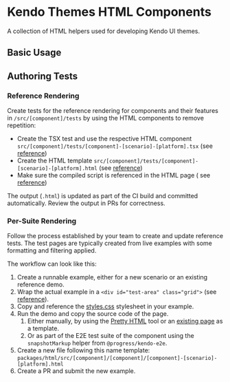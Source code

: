 # Kendo Themes HTML Components

A collection of HTML helpers used for developing Kendo UI themes.

## Basic Usage

## Authoring Tests

### Reference Rendering

Create tests for the reference rendering for components and their features in `/src/[component]/tests` by using the HTML components to remove repetition:

* Create the TSX test and use the respective HTML component `src/[component]/tests/[component]-[scenario]-[platform].tsx` (see [reference](https://github.com/telerik/kendo-themes/blob/307e03bf8d0f86769d3a294d33102d407151c640/packages/html/src/button/tests/button-solid.tsx))
* Create the HTML template `src/[component]/tests/[component]-[scenario]-[platform].html` (see [reference](https://github.com/telerik/kendo-themes/blob/307e03bf8d0f86769d3a294d33102d407151c640/packages/html/src/button/tests/button-solid.html))
* Make sure the compiled script is referenced in the HTML page ( see [reference](https://github.com/telerik/kendo-themes/blob/307e03bf8d0f86769d3a294d33102d407151c640/packages/html/src/button/tests/button-solid.html#L11))

The output (`.html`) is updated as part of the CI build and committed automatically. Review the output in PRs for correctness.

### Per-Suite Rendering

Follow the process established by your team to create and update reference tests.
The test pages are typically created from live examples with some formatting and filtering applied.

The workflow can look like this:

1. Create a runnable example, either for a new scenario or an existing reference demo.
1. Wrap the actual example in a `<div id="test-area" class="grid">` (see [reference](https://github.com/telerik/kendo-themes/blob/b777e466fa0275f165be5646e51f5be577d55c36/tests/visual/src/reference/buttons/buttons-blazor.html#L24)).
1. Copy and reference the [styles.css](https://github.com/telerik/kendo-themes/blob/develop/packages/html/assets/styles.css) stylesheet in your example.
1. Run the demo and copy the source code of the page.
    1. Either manually, by using the [Pretty HTML](https://pretty-html.stackblitz.io/) tool or an [existing page](https://github.com/telerik/kendo-themes/blob/b777e466fa0275f165be5646e51f5be577d55c36/tests/visual/src/reference/buttons/buttons-blazor.html#L1-L22) as a template.
    1. Or as part of the E2E test suite of the component using the `snapshotMarkup` helper from `@progress/kendo-e2e`.
1. Create a new file following this name template: `packages/html/src/[component]/[component]/[component]-[scenario]-[platform].html`
1. Create a PR and submit the new example.
